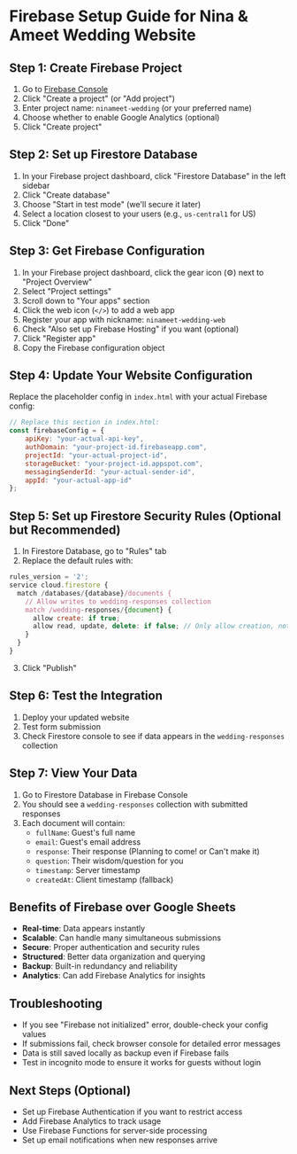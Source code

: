 # Firebase Setup Guide for Nina & Ameet Wedding Website

## Step 1: Create Firebase Project

1. Go to [Firebase Console](https://console.firebase.google.com/)
2. Click "Create a project" (or "Add project")
3. Enter project name: `ninameet-wedding` (or your preferred name)
4. Choose whether to enable Google Analytics (optional)
5. Click "Create project"

## Step 2: Set up Firestore Database

1. In your Firebase project dashboard, click "Firestore Database" in the left sidebar
2. Click "Create database"
3. Choose "Start in test mode" (we'll secure it later)
4. Select a location closest to your users (e.g., `us-central1` for US)
5. Click "Done"

## Step 3: Get Firebase Configuration

1. In your Firebase project dashboard, click the gear icon (⚙️) next to "Project Overview"
2. Select "Project settings"
3. Scroll down to "Your apps" section
4. Click the web icon (`</>`) to add a web app
5. Register your app with nickname: `ninameet-wedding-web`
6. Check "Also set up Firebase Hosting" if you want (optional)
7. Click "Register app"
8. Copy the Firebase configuration object

## Step 4: Update Your Website Configuration

Replace the placeholder config in `index.html` with your actual Firebase config:

```javascript
// Replace this section in index.html:
const firebaseConfig = {
    apiKey: "your-actual-api-key",
    authDomain: "your-project-id.firebaseapp.com",
    projectId: "your-actual-project-id",
    storageBucket: "your-project-id.appspot.com",
    messagingSenderId: "your-actual-sender-id",
    appId: "your-actual-app-id"
};
```

## Step 5: Set up Firestore Security Rules (Optional but Recommended)

1. In Firestore Database, go to "Rules" tab
2. Replace the default rules with:

```javascript
rules_version = '2';
service cloud.firestore {
  match /databases/{database}/documents {
    // Allow writes to wedding-responses collection
    match /wedding-responses/{document} {
      allow create: if true;
      allow read, update, delete: if false; // Only allow creation, not reading/updating
    }
  }
}
```

3. Click "Publish"

## Step 6: Test the Integration

1. Deploy your updated website
2. Test form submission
3. Check Firestore console to see if data appears in the `wedding-responses` collection

## Step 7: View Your Data

1. Go to Firestore Database in Firebase Console
2. You should see a `wedding-responses` collection with submitted responses
3. Each document will contain:
   - `fullName`: Guest's full name
   - `email`: Guest's email address
   - `response`: Their response (Planning to come! or Can't make it)
   - `question`: Their wisdom/question for you
   - `timestamp`: Server timestamp
   - `createdAt`: Client timestamp (fallback)

## Benefits of Firebase over Google Sheets

- **Real-time**: Data appears instantly
- **Scalable**: Can handle many simultaneous submissions
- **Secure**: Proper authentication and security rules
- **Structured**: Better data organization and querying
- **Backup**: Built-in redundancy and reliability
- **Analytics**: Can add Firebase Analytics for insights

## Troubleshooting

- If you see "Firebase not initialized" error, double-check your config values
- If submissions fail, check browser console for detailed error messages
- Data is still saved locally as backup even if Firebase fails
- Test in incognito mode to ensure it works for guests without login

## Next Steps (Optional)

- Set up Firebase Authentication if you want to restrict access
- Add Firebase Analytics to track usage
- Use Firebase Functions for server-side processing
- Set up email notifications when new responses arrive 